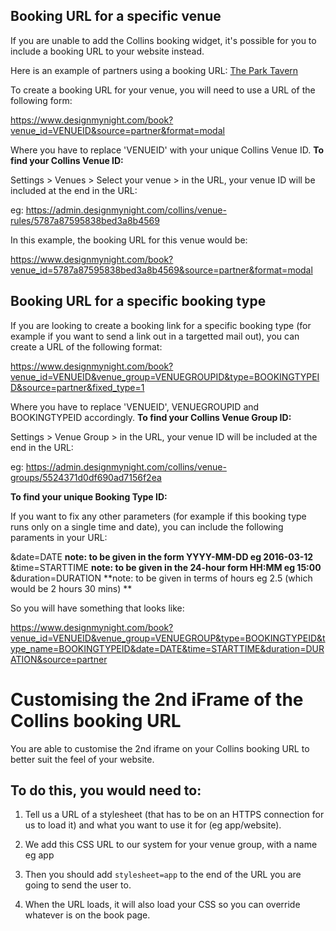 ## Booking URL for a specific venue

If you are unable to add the Collins booking widget, it's possible for you to include a booking URL to your website instead. 

Here is an example of partners using a booking URL: [The Park Tavern](https://www.parktavernsw18.com/book/)

To create a booking URL for your venue, you will need to use a URL of the following form:

https://www.designmynight.com/book?venue_id=VENUEID&source=partner&format=modal

Where you have to replace 'VENUEID' with your unique Collins Venue ID. **To find your Collins Venue ID:**

Settings > Venues > Select your venue > in the URL, your venue ID will be included at the end in the URL:

eg: https://admin.designmynight.com/collins/venue-rules/5787a87595838bed3a8b4569

In this example, the booking URL for this venue would be: 

https://www.designmynight.com/book?venue_id=5787a87595838bed3a8b4569&source=partner&format=modal

## Booking URL for a specific booking type

If you are looking to create a booking link for a specific booking type (for example if you want to send a link out in a targetted mail out), you can create a URL of the following format: 

https://www.designmynight.com/book?venue_id=VENUEID&venue_group=VENUEGROUPID&type=BOOKINGTYPEID&source=partner&fixed_type=1

Where you have to replace 'VENUEID', VENUEGROUPID and BOOKINGTYPEID accordingly. **To find your Collins Venue Group ID:**

Settings > Venue Group > in the URL, your venue ID will be included at the end in the URL:

eg: https://admin.designmynight.com/collins/venue-groups/5524371d0df690ad7156f2ea

**To find your unique Booking Type ID:**


If you want to fix any other parameters (for example if this booking type runs only on a single time and date), you can include the following paraments in your URL:

&date=DATE **note: to be given in the form YYYY-MM-DD eg 2016-03-12**
&time=STARTTIME **note: to be given in the 24-hour form HH:MM eg 15:00**
&duration=DURATION **note: to be given in terms of hours eg 2.5 (which would be 2 hours 30 mins) **

So you will have something that looks like:

https://www.designmynight.com/book?venue_id=VENUEID&venue_group=VENUEGROUP&type=BOOKINGTYPEID&type_name=BOOKINGTYPEID&date=DATE&time=STARTTIME&duration=DURATION&source=partner

# Customising the 2nd iFrame of the Collins booking URL
You are able to customise the 2nd iframe on your Collins booking URL to better suit the feel of your website. 

## To do this, you would need to:

1. Tell us a URL of a stylesheet (that has to be on an HTTPS connection for us to load it) and what you want to use it for (eg app/website).

2. We add this CSS URL to our system for your venue group, with a name eg app

3. Then you should add `stylesheet=app` to the end of the URL you are going to send the user to.

4. When the URL loads, it will also load your CSS so you can override whatever is on the book page.
